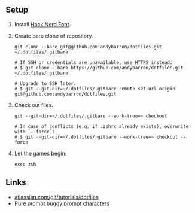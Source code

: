 ## Setup

1.  Install [Hack Nerd Font](https://github.com/ryanoasis/nerd-fonts).

1.  Create bare clone of repository.<br>

    ```shell
    git clone --bare git@github.com:andybarron/dotfiles.git ~/.dotfiles/.gitbare
    ```

    ```shell
    # If SSH or credentials are unavailable, use HTTPS instead:
    # $ git clone --bare https://github.com/andybarron/dotfiles.git ~/.dotfiles/.gitbare

    # Upgrade to SSH later:
    # $ git --git-dir=~/.dotfiles/.gitbare remote set-url origin git@github.com:andybarron/dotfiles.git
    ```

1.  Check out files.

    ```shell
    git --git-dir=~/.dotfiles/.gitbare --work-tree=~ checkout
    ```

    ```shell
    # In case of conflicts (e.g. if .zshrc already exists), overwrite with `--force`:
    # $ git --git-dir=~/.dotfiles/.gitbare --work-tree=~ checkout --force
    ```

1.  Let the games begin:
    ```shell
    exec zsh
    ```

## Links

- [atlassian.com/git/tutorials/dotfiles](https://www.atlassian.com/git/tutorials/dotfiles)
- [Pure prompt buggy prompt characters](https://github.com/sindresorhus/pure/issues/561)
